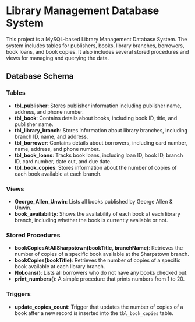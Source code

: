 # Library Management Database System

This project is a MySQL-based Library Management Database System. The system includes tables for publishers, books, library branches, borrowers, book loans, and book copies. It also includes several stored procedures and views for managing and querying the data.

## Database Schema

### Tables
- **tbl_publisher**: Stores publisher information including publisher name, address, and phone number.
- **tbl_book**: Contains details about books, including book ID, title, and publisher name.
- **tbl_library_branch**: Stores information about library branches, including branch ID, name, and address.
- **tbl_borrower**: Contains details about borrowers, including card number, name, address, and phone number.
- **tbl_book_loans**: Tracks book loans, including loan ID, book ID, branch ID, card number, date out, and due date.
- **tbl_book_copies**: Stores information about the number of copies of each book available at each branch.

### Views
- **George_Allen_Unwin**: Lists all books published by George Allen & Unwin.
- **book_availability**: Shows the availability of each book at each library branch, including whether the book is currently available or not.

### Stored Procedures
- **bookCopiesAtAllSharpstown(bookTitle, branchName)**: Retrieves the number of copies of a specific book available at the Sharpstown branch.
- **bookCopies(bookTitle)**: Retrieves the number of copies of a specific book available at each library branch.
- **NoLoans()**: Lists all borrowers who do not have any books checked out.
- **print_numbers()**: A simple procedure that prints numbers from 1 to 20.

### Triggers
- **update_copies_count**: Trigger that updates the number of copies of a book after a new record is inserted into the `tbl_book_copies` table.
 
